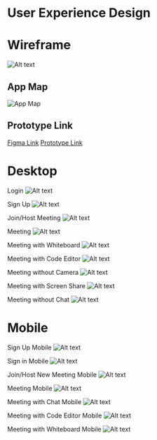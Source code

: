 # User Experience Design


# Wireframe

![Alt text](ux-design/Wireframe.png?raw=true "Wireframe")

## App Map
![App Map](./ux-design/Marconnect_Site_Map.png)

## Prototype Link
[Figma Link](https://www.figma.com/design/1YbOMtilqrs7cn05r9g2nZ/Wireframe?node-id=0-1&t=UoGChbqg2Y5lNGho-1)
[Prototype Link](https://www.figma.com/proto/1YbOMtilqrs7cn05r9g2nZ/Wireframe?node-id=0-1&t=5T5vCJGueTOBIBBL-1)

# Desktop

Login
![Alt text](ux-design/Sign-in.png.png?raw=true "Login")

Sign Up
![Alt text](ux-design/Sign-Up.png?raw=true "Sign Up")

Join/Host Meeting
![Alt text](ux-design/New%20Meeting.png?raw=true "Join/Host Meeting")

Meeting
![Alt text](ux-design/Meeting.png?raw=true "Meeting")

Meeting with Whiteboard
![Alt text](ux-design/Meeting_With_Whiteboard.png?raw=true "Meeting with Whiteboard")

Meeting with Code Editor
![Alt text](ux-design/Meeting%20with%20Code%20editor.png?raw=true "Meeting with Code Editor")

Meeting without Camera
![Alt text](ux-design/Meeting%20without%20Camera.png.png?raw=true "Meeting without Camera")

Meeting with Screen Share
![Alt text](ux-design/Meeting%20with%20Screen%20Share.png.png?raw=true "Meeting with Screen Share")

Meeting without Chat
![Alt text](ux-design/Meeting%20without%20Chat.png.png?raw=true "Meeting without Chat")


# Mobile

Sign Up Mobile
![Alt text](ux-design/Sign-Up%20Mobile.png?raw=true "Wireframe")

Sign in Mobile
![Alt text](ux-design/Sign-in%20Mobile.png?raw=true "Wireframe")

Join/Host New Meeting Mobile
![Alt text](ux-design/New%20Meeting%20Mobile.png?raw=true "Wireframe")

Meeting Mobile
![Alt text](ux-design/Call%20Mobile.png?raw=true "Wireframe")

Meeting with Chat Mobile
![Alt text](ux-design/Call%20with%20Chat%20Mobile.png?raw=true "Wireframe")

Meeting with Code Editor Mobile
![Alt text](ux-design/Call%20with%20Code%20Editor%20Mobile.png?raw=true "Wireframe")

Meeting with Whiteboard Mobile
![Alt text](ux-design/Call%20with%20Whiteboard%20Mobile.png?raw=true "Wireframe")